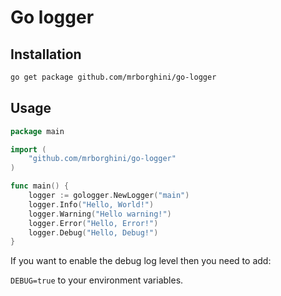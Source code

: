 # Go logger

## Installation

```bash
go get package github.com/mrborghini/go-logger
```

## Usage

```go
package main

import (
	"github.com/mrborghini/go-logger"
)

func main() {
	logger := gologger.NewLogger("main")
	logger.Info("Hello, World!")
	logger.Warning("Hello warning!")
	logger.Error("Hello, Error!")
	logger.Debug("Hello, Debug!")
}
```

If you want to enable the debug log level then you need to add:

`DEBUG=true` to your environment variables.
